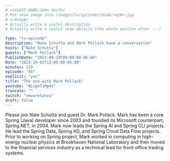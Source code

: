 ```yaml
---
# s/GUEST_NAME/John Smith/
# Put show image into /images/tv/episodes/bcak/<ep#>.jpg
# s/0/ep#/
# Actually write a useful description
# Actually write a useful show details (the whole section after ---)

type: "tv-episode"
Description: "Nate Schutta and Mark Pollack have a conversation"
hosts: ["Nate Schutta"]
guests: ["Mark Pollack"]
PublishDate: "2023-09-29T00:00:00-06:00"
Date: "2023-10-02T12:00:00-05:00"
minutes: 120
episode: "86"
explicit: "yes"
title: "The one with Mark Pollack"
youtube: "NLvgn71Mp44"
truncate: ""
twitch: "vmwaretanzu"
draft: false
---
```


Please join Nate Schutta and guest Dr. Mark Pollack. Mark has been a core Spring (Java) developer since 2003 and founded its Microsoft counterpart, Spring.NET, in 2004. Mark now leads the Spring AI and Spring CLI projects.  He lead the Spring Data, Spring XD, and Spring Cloud Data Flow projects.  Prior to working on Spring project, Mark worked in computing in high-energy nuclear physics at Brookhaven National Laboratory and then moved to the financial services industry as a technical lead for front-office trading systems.
